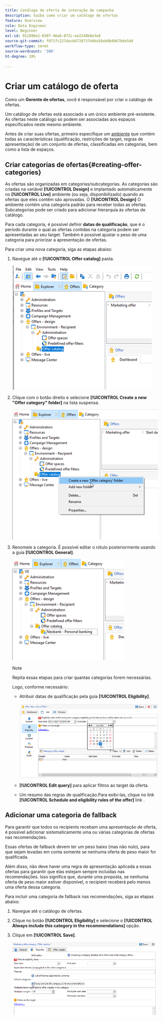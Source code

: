 ```yaml
---
title: Catálogo de oferta de interação de campanha
description: Saiba como criar um catálogo de ofertas
feature: Overview
role: Data Engineer
level: Beginner
exl-id: 911096e2-0307-46a8-873c-ee2248b8e3e8
source-git-commit: f071fc227dac6d72873744ba56eb0b4b676de5dd
workflow-type: tm+mt
source-wordcount: '380'
ht-degree: 28%

---
```


# Criar um catálogo de oferta

Como um **Gerente de ofertas**, você é responsável por criar o catálogo de ofertas.

Um catálogo de ofertas está associado a um único ambiente pré-existente. As ofertas neste catálogo só podem ser associadas aos espaços especificados neste mesmo ambiente.

Antes de criar suas ofertas, primeiro especifique um [ambiente](interaction-env.md) que contém todas as características (qualificação, restrições de target, regras de apresentação) de um conjunto de ofertas, classificadas em categorias, bem como a lista de espaços.

## Criar categorias de ofertas{#creating-offer-categories}

As ofertas são organizadas em categorias/subcategorias. As categorias são criadas na variável **[!UICONTROL Design]** e implantado automaticamente no **[!UICONTROL Live]** ambiente (ou seja, disponibilizado) quando as ofertas que eles contêm são aprovadas. O **[!UICONTROL Design]** O ambiente contém uma categoria padrão para receber todas as ofertas. Subcategorias pode ser criado para adicionar hierarquia às ofertas de catálogo.

Para cada categoria, é possível definir **datas de qualificação**, que é o período durante o qual as ofertas contidas na categoria podem ser apresentadas ao seu target. Também é possível ajustar o peso de uma categoria para priorizar a apresentação de ofertas.

Para criar uma nova categoria, siga as etapas abaixo:

1. Navegue até o **[!UICONTROL Offer catalog]** pasta.

   ![](assets/offer_cat_create_001.png)

1. Clique com o botão direito e selecione **[!UICONTROL Create a new "Offer category" folder]** na lista suspensa.

   ![](assets/offer_cat_create_002.png)

1. Renomeie a categoria. É possível editar o rótulo posteriormente usando a guia **[!UICONTROL General]**.

   ![](assets/offer_cat_create_003.png)

   >[!NOTE]
   >
   >Repita essas etapas para criar quantas categorias forem necessárias.

   Logo, conforme necessário:

   * Atribuir datas de qualificação pela guia **[!UICONTROL Eligibility]**.

      ![](assets/offer_cat_create_004.png)

   * **[!UICONTROL Edit query]** para aplicar filtros ao target da oferta.

   * Um resumo das regras de qualificação.Para exibi-las, clique no link **[!UICONTROL Schedule and eligibility rules of the offer]** link .

## Adicionar uma categoria de fallback

Para garantir que todos os recipients recebam uma apresentação de oferta, é possível adicionar sistematicamente uma ou várias categorias de ofertas nas recomendações.

Essas ofertas de fallback devem ter um peso baixo (mas não nulo), para que sejam levadas em conta somente se nenhuma oferta de peso maior for qualificada.

Além disso, não deve haver uma regra de apresentação aplicada a essas ofertas para garantir que elas estejam sempre incluídas nas recomendações. Isso significa que, durante uma proposta, se nenhuma oferta de peso maior estiver disponível, o recipient receberá pelo menos uma oferta dessa categoria.

Para incluir uma categoria de fallback nas recomendações, siga as etapas abaixo:

1. Navegue até o catálogo de ofertas.
1. Clique no botão **[!UICONTROL Eligibility]** e selecione o **[!UICONTROL Always include this category in the recommendations]** opção.
1. Clique em **[!UICONTROL Save]**.

   ![](assets/offer_cat_default_001.png)

